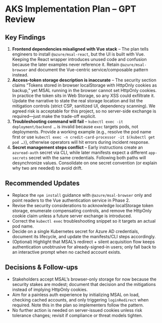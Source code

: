 # AKS Implementation Plan – GPT Review

## Key Findings
1. **Frontend dependencies misaligned with Vue stack** – The plan tells engineers to install `@azure/msal-react`, but the UI is built with Vue. Keeping the React wrapper introduces unused code and confusion because the later examples never reference it. Retain `@azure/msal-browser` and document the Vue-centric service/composable pattern instead.
2. **Access-token storage description is inaccurate** – The security section claims “Tokens stored in browser localStorage with HttpOnly cookies as backup,” yet MSAL running in the browser cannot set HttpOnly cookies. In practice the token sits in Web Storage, so any XSS could exfiltrate it. Update the narrative to state the real storage location and list the mitigation controls (strict CSP, sanitized UI, dependency scanning). We agreed risk is acceptable for this project, so no server-side exchange is required—just make the trade-off explicit.
3. **Troubleshooting command will fail** – `kubectl exec -it deployment/backend …` is invalid because `exec` targets pods, not deployments. Provide a working example (e.g., resolve the pod name first or use `kubectl exec -n credit-card-processor -it $(kubectl get pod …)`), otherwise operators will hit errors during incident response.
4. **Secret management steps conflict** – Early instructions create an `azuread-auth` secret via CLI, while later manifests expect a different `app-secrets` secret with the same credentials. Following both paths will desynchronize values. Consolidate on one secret convention (or explain why two are needed) to avoid drift.

## Recommended Updates
- Replace the `npm install` guidance with `@azure/msal-browser` only and point readers to the Vue authentication service in Phase 2.
- Revise the security considerations to acknowledge localStorage token storage, enumerate compensating controls, and remove the HttpOnly cookie claim unless a future server exchange is introduced.
- Correct the `kubectl exec` troubleshooting snippet so it targets an actual pod name.
- Decide on a single Kubernetes secret for Azure AD credentials, document its lifecycle, and update the manifests/CLI steps accordingly.
- (Optional) Highlight that MSAL’s redirect + silent acquisition flow keeps authentication unobtrusive for already-signed-in users; only fall back to an interactive prompt when no cached account exists.

## Decisions & Follow-ups
- Stakeholders accept MSAL’s browser-only storage for now because the security stakes are modest; document that decision and the mitigations instead of implying HttpOnly cookies.
- Aim for a painless auth experience by initializing MSAL on load, checking cached accounts, and only triggering `loginRedirect` when required. Note this in the plan so implementers follow the pattern.
- No further action is needed on server-issued cookies unless risk tolerance changes; revisit if compliance or threat models tighten.

